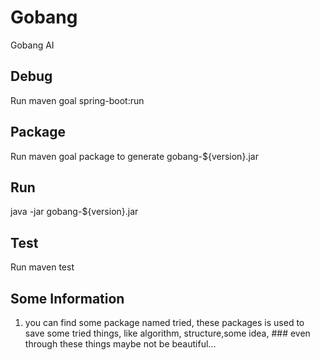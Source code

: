 # Gobang
Gobang AI

## Debug
Run maven goal spring-boot:run

## Package
Run maven goal package to generate gobang-${version}.jar

## Run
java -jar gobang-${version}.jar

## Test
Run maven test

## Some Information
 1. you can find some package named tried, these packages is used to save some tried things, like algorithm, structure,some idea, ### even through these things maybe not be beautiful...